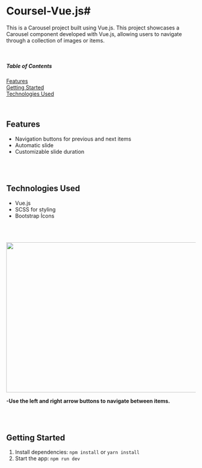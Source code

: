 # Coursel-Vue.js#
This is a Carousel project built using Vue.js.
This project showcases a Carousel component developed with Vue.js, allowing users to navigate through a collection of images or items.


<br>

##### Table of Contents  
[Features](#features)  
[Getting Started](#getting-started)  
[Technologies Used](#technologies)  

<br> 

<a name="features"></a>
## Features
- Navigation buttons for previous and next items
- Automatic slide
- Customizable slide duration

<br><br>

<a name ="technologies"></a>
## Technologies Used

- Vue.js
- SCSS for styling
- Bootstrap İcons

<br><br>

<img src  ="https://github.com/sonaykara/Carousel-Vue.js/assets/108528598/62fa1f6d-b262-4bec-b8fb-7662dbf2998a" width="600" height="400">

<strong >-Use the left and right arrow buttons to navigate between items.</strong>


<br>
<br>

<a name="getting-started"></a>
## Getting Started
1. Install dependencies: `npm install` or `yarn install`
2. Start the app: `npm run dev`

